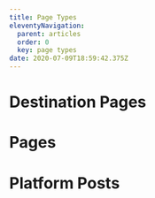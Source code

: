 ```yaml
---
title: Page Types
eleventyNavigation:
  parent: articles
  order: 0
  key: page types
date: 2020-07-09T18:59:42.375Z
---
```

# Destination Pages 

# Pages

# Platform Posts
